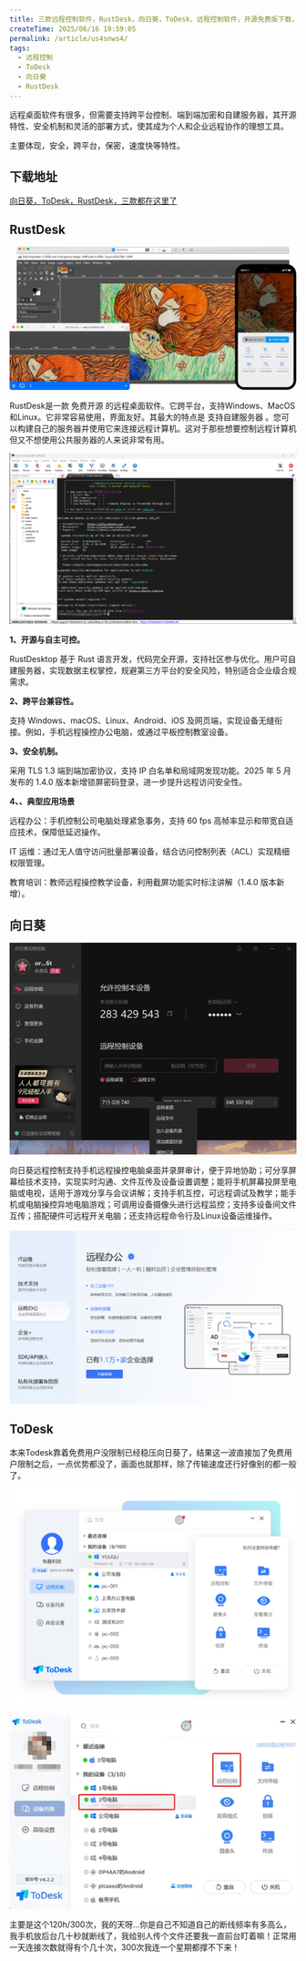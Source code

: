 ```yaml
---
title: 三款远程控制软件，RustDesk，向日葵，ToDesk，远程控制软件，开源免费版下载，三款都在这里了
createTime: 2025/06/16 19:59:05
permalink: /article/us4snws4/
tags:
  - 远程控制
  - ToDesk
  - 向日葵
  - RustDesk
---
```


远程桌面软件有很多，但需要支持跨平台控制、端到端加密和自建服务器，其开源特性、安全机制和灵活的部署方式，使其成为个人和企业远程协作的理想工具。‌‌‌‌

主要体现，安全，跨平台，保密，速度快等特性。



## 下载地址

[向日葵，ToDesk，RustDesk，三款都在这里了](https://pan.quark.cn/s/688c036ff32f)

## RustDesk

![alt text](0.png)

RustDesk是一款 免费开源 的远程桌面软件。它跨平台，支持Windows、MacOS和Linux。它非常容易使用，界面友好。其最大的特点是 支持自建服务器 。您可以构建自己的服务器并使用它来连接远程计算机。这对于那些想要控制远程计算机但又不想使用公共服务器的人来说非常有用。

![alt text](1.png)

**1、‌开源与自主可控‌。**

RustDesktop 基于 Rust 语言开发，代码完全开源，支持社区参与优化。用户可自建服务器，实现数据主权掌控，规避第三方平台的安全风险，特别适合企业级合规需求。‌‌‌‌

**2、‌跨平台兼容性‌。**

支持 Windows、macOS、Linux、Android、iOS 及网页端，实现设备无缝衔接。例如，手机远程操控办公电脑，或通过平板控制教室设备。‌‌‌‌

**3、‌安全机制‌。**

采用 TLS 1.3 端到端加密协议，支持 IP 白名单和局域网发现功能。2025 年 5 月发布的 1.4.0 版本新增锁屏密码登录，进一步提升远程访问安全性。‌‌‌‌

**4、、典型应用场景‌**

‌远程办公‌：手机控制公司电脑处理紧急事务，支持 60 fps 高帧率显示和带宽自适应技术，保障低延迟操作。‌‌

‌IT 运维‌：通过无人值守访问批量部署设备，结合访问控制列表（ACL）实现精细权限管理。‌‌

‌教育培训‌：教师远程操控教学设备，利用截屏功能实时标注讲解（1.4.0 版本新增）。‌‌


## 向日葵

![alt text](4.png)

向日葵远程控制支持手机远程操控电脑桌面并录屏审计，便于异地协助；可分享屏幕给技术支持，实现实时沟通、文件互传及设备设置调整；能将手机屏幕投屏至电脑或电视，适用于游戏分享与会议讲解；支持手机互控，可远程调试及教学；能手机或电脑操控异地电脑游戏；可调用设备摄像头进行远程监控；支持多设备间文件互传；搭配硬件可远程开关电脑；还支持远程命令行及Linux设备运维操作。




![alt text](5.png)




## ToDesk

本来Todesk靠着免费用户没限制已经稳压向日葵了，结果这一波直接加了免费用户限制之后，一点优势都没了，画面也就那样，除了传输速度还行好像别的都一般了。

![alt text](11.png)

![alt text](12.png)

主要是这个120h/300次，我的天呀...你是自己不知道自己的断线频率有多高么，我手机放后台几十秒就断线了，我给别人传个文件还要我一直前台盯着嘛！正常用一天连接次数就得有个几十次，300次我连一个星期都撑不下来！